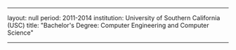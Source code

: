 ---

layout: null 
period: 2011-2014
institution: University of Southern California (USC)
title: "Bachelor's Degree: Computer Engineering and Computer Science"

---
